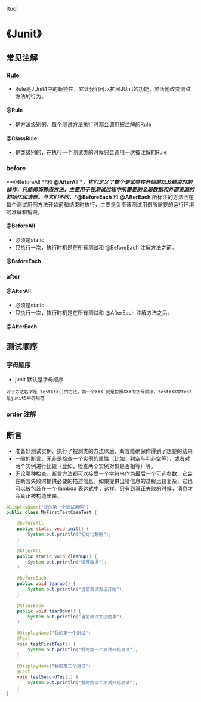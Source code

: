 [toc]
# 《Junit》
## 常见注解
### Rule
- Rule是JUnit4中的新特性，它让我们可以扩展JUnit的功能，灵活地改变测试方法的行为。
#### @Rule
- 是方法级别的，每个测试方法执行时都会调用被注解的Rule 
#### @ClassRule
- 是类级别的，在执行一个测试类的时候只会调用一次被注解的Rule

### before

 **@BeforeAll **和 **@AfterAll \**，它们定义了整个测试类在开始前以及结束时的操作，只能修饰静态方法，主要用于在测试过程中所需要的全局数据和外部资源的初始化和清理。与它们不同，\**@BeforeEach** 和 **@AfterEach** 所标注的方法会在每个测试用例方法开始前和结束时执行，主要是负责该测试用例所需要的运行环境的准备和销毁。



#### @BeforeAll
- 必须是static 
- 只执行一次，执行时机是在所有测试和 @BeforeEach 注解方法之前。
#### @BeforeEach 
### after
#### @AfterAll
- 必须是static 
- 只执行一次，执行时机是在所有测试和 @AfterEach 注解方法之后。
#### @AfterEach 

## 测试顺序
### 字母顺序
- junit 默认是字母顺序
```
对于方法名字是 testXXX()的方法，第一个XXX 就是按照XXX的字母顺序，testXXX中test是junit5中的规范
```
### order 注解
## 断言
- 准备好测试实例、执行了被测类的方法以后，断言能确保你得到了想要的结果
- 一般的断言，无非是检查一个实例的属性（比如，判空与判非空等），或者对两个实例进行比较（比如，检查两个实例对象是否相等）等。
- 无论哪种检查，断言方法都可以接受一个字符串作为最后一个可选参数，它会在断言失败时提供必要的描述信息。如果提供出错信息的过程比较复杂，它也可以被包装在一个 lambda 表达式中，这样，只有到真正失败的时候，消息才会真正被构造出来。





```java
@DisplayName("我的第一个测试用例")
public class MyFirstTestCaseTest {

    @BeforeAll
    public static void init() {
        System.out.println("初始化数据");
    }

    @AfterAll
    public static void cleanup() {
        System.out.println("清理数据");
    }

    @BeforeEach
    public void tearup() {
        System.out.println("当前测试方法开始");
    }

    @AfterEach
    public void tearDown() {
        System.out.println("当前测试方法结束");
    }

    @DisplayName("我的第一个测试")
    @Test
    void testFirstTest() {
        System.out.println("我的第一个测试开始测试");
    }

    @DisplayName("我的第二个测试")
    @Test
    void testSecondTest() {
        System.out.println("我的第二个测试开始测试");
    }
}
```

